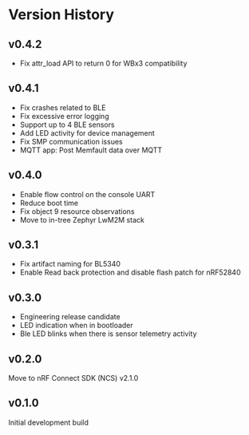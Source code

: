 # Version History

## v0.4.2
- Fix attr_load API to return 0 for WBx3 compatibility

## v0.4.1
- Fix crashes related to BLE
- Fix excessive error logging
- Support up to 4 BLE sensors
- Add LED activity for device management
- Fix SMP communication issues
- MQTT app: Post Memfault data over MQTT

## v0.4.0
- Enable flow control on the console UART
- Reduce boot time
- Fix object 9 resource observations
- Move to in-tree Zephyr LwM2M stack

## v0.3.1
- Fix artifact naming for BL5340
- Enable Read back protection and disable flash patch for nRF52840

## v0.3.0
- Engineering release candidate
- LED indication when in bootloader
- Ble LED blinks when there is sensor telemetry activity

## v0.2.0
Move to nRF Connect SDK (NCS) v2.1.0

## v0.1.0
Initial development build